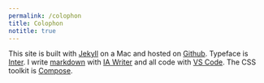```yaml
---
permalink: /colophon
title: Colophon
notitle: true
---
```

This site is built with [Jekyll](https://jekyllrb.com) on a Mac and hosted on [Github](https://github.com). Typeface is [Inter](https://rsms.me/inter/). I write [markdown](https://www.markdownguide.org) with [IA Writer](https://ia.net/writer) and all code with [VS Code](https://code.visualstudio.com). The CSS toolkit is [Compose](https://ulf.codes/compose).

